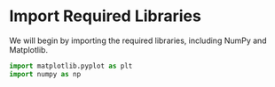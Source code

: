 # Import Required Libraries

We will begin by importing the required libraries, including NumPy and Matplotlib.

```python
import matplotlib.pyplot as plt
import numpy as np
```
